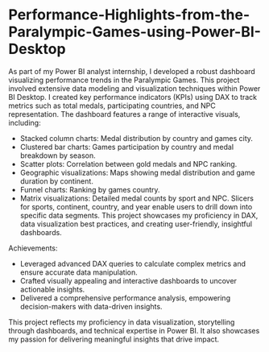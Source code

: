 # Performance-Highlights-from-the-Paralympic-Games-using-Power-BI-Desktop
As part of my Power BI analyst internship, I developed a robust dashboard visualizing performance trends in the Paralympic Games. This project involved extensive data modeling and visualization techniques within Power BI Desktop. I created key performance indicators (KPIs) using DAX to track metrics such as total medals, participating countries, and NPC representation. The dashboard features a range of interactive visuals, including:

*  Stacked column charts: Medal distribution by country and games city.
*  Clustered bar charts: Games participation by country and medal breakdown by season.
*  Scatter plots: Correlation between gold medals and NPC ranking.
*  Geographic visualizations: Maps showing medal distribution and game duration by continent.
*  Funnel charts: Ranking by games country.
*  Matrix visualizations: Detailed medal counts by sport and NPC. Slicers for sports, continent, country, and year enable users to drill down into specific data segments. This project showcases my proficiency in DAX, data visualization best practices, and creating user-friendly, insightful dashboards.

Achievements:
*  Leveraged advanced DAX queries to calculate complex metrics and ensure accurate data manipulation.
*  Crafted visually appealing and interactive dashboards to uncover actionable insights.
*  Delivered a comprehensive performance analysis, empowering decision-makers with data-driven insights.

This project reflects my proficiency in data visualization, storytelling through dashboards, and technical expertise in Power BI. It also showcases my passion for delivering meaningful insights that drive impact.
